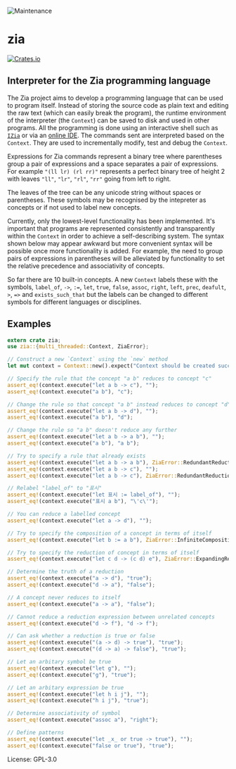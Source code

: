 ![Maintenance](https://img.shields.io/badge/maintenance-activly--developed-brightgreen.svg)

# zia

[![Crates.io](https://img.shields.io/crates/v/zia.svg)](https://crates.io/crates/zia)

## Interpreter for the Zia programming language

The Zia project aims to develop a programming language that can be used to program itself.
Instead of storing the source code as plain text and editing the raw text (which can easily break
the program), the runtime environment of the interpreter (the `Context`) can be saved to disk and
used in other programs. All the programming is done using an interactive shell such as
[`IZia`](https://github.com/Charles-Johnson/zia_programming/tree/master/izia) or via an [online IDE](https://zia-lang.org).
The commands sent are interpreted based on the `Context`. They are used to incrementally modify, test
and debug the `Context`.

Expressions for Zia commands represent a binary tree where parentheses group a pair of expressions
and a space separates a pair of expressions. For example `"(ll lr) (rl rr)"` represents a perfect
binary tree of height 2 with leaves `"ll"`, `"lr"`, `"rl"`, `"rr"` going from left to right.

The leaves of the tree can be any unicode string without spaces or parentheses. These symbols may
be recognised by the intepreter as concepts or if not used to label new concepts.

Currently, only the lowest-level functionality has been implemented. It's important that programs
are represented consistently and transparently within the `Context` in order to achieve a
self-describing system. The syntax shown below may appear awkward but more convenient syntax will
be possible once more functionality is added. For example, the need to group pairs of expressions
in parentheses will be alleviated by functionality to set the relative precedence and associativity
of concepts.

So far there are 10 built-in concepts. A new `Context` labels these with the symbols, `label_of`,
`->`, `:=`, `let`, `true`, `false`, `assoc`, `right`, `left`, `prec`, `deafult`, `>`, `=>` and
`exists_such_that` but the labels can be changed to different symbols for different languages or
disciplines.

## Examples

```rust
extern crate zia;
use zia::{multi_threaded::Context, ZiaError};

// Construct a new `Context` using the `new` method
let mut context = Context::new().expect("Context should be created successfully ");

// Specify the rule that the concept "a b" reduces to concept "c"
assert_eq!(context.execute("let a b -> c"), "");
assert_eq!(context.execute("a b"), "c");

// Change the rule so that concept "a b" instead reduces to concept "d"
assert_eq!(context.execute("let a b -> d"), "");
assert_eq!(context.execute("a b"), "d");

// Change the rule so "a b" doesn't reduce any further
assert_eq!(context.execute("let a b -> a b"), "");
assert_eq!(context.execute("a b"), "a b");

// Try to specify a rule that already exists
assert_eq!(context.execute("let a b -> a b"), ZiaError::RedundantReduction.to_string());
assert_eq!(context.execute("let a b -> c"), "");
assert_eq!(context.execute("let a b -> c"), ZiaError::RedundantReduction.to_string());

// Relabel "label_of" to "표시"
assert_eq!(context.execute("let 표시 := label_of"), "");
assert_eq!(context.execute("표시 a b"), "\'c\'");

// You can reduce a labelled concept
assert_eq!(context.execute("let a -> d"), "");

// Try to specify the composition of a concept in terms of itself
assert_eq!(context.execute("let b := a b"), ZiaError::InfiniteComposition.to_string());

// Try to specify the reduction of concept in terms of itself
assert_eq!(context.execute("let c d -> (c d) e"), ZiaError::ExpandingReduction.to_string());

// Determine the truth of a reduction
assert_eq!(context.execute("a -> d"), "true");
assert_eq!(context.execute("d -> a"), "false");

// A concept never reduces to itself
assert_eq!(context.execute("a -> a"), "false");

// Cannot reduce a reduction expression between unrelated concepts
assert_eq!(context.execute("d -> f"), "d -> f");

// Can ask whether a reduction is true or false
assert_eq!(context.execute("(a -> d) -> true"), "true");
assert_eq!(context.execute("(d -> a) -> false"), "true");

// Let an arbitary symbol be true
assert_eq!(context.execute("let g"), "");
assert_eq!(context.execute("g"), "true");

// Let an arbitary expression be true
assert_eq!(context.execute("let h i j"), "");
assert_eq!(context.execute("h i j"), "true");

// Determine associativity of symbol
assert_eq!(context.execute("assoc a"), "right");

// Define patterns
assert_eq!(context.execute("let _x_ or true -> true"), "");
assert_eq!(context.execute("false or true"), "true");
```

License: GPL-3.0

